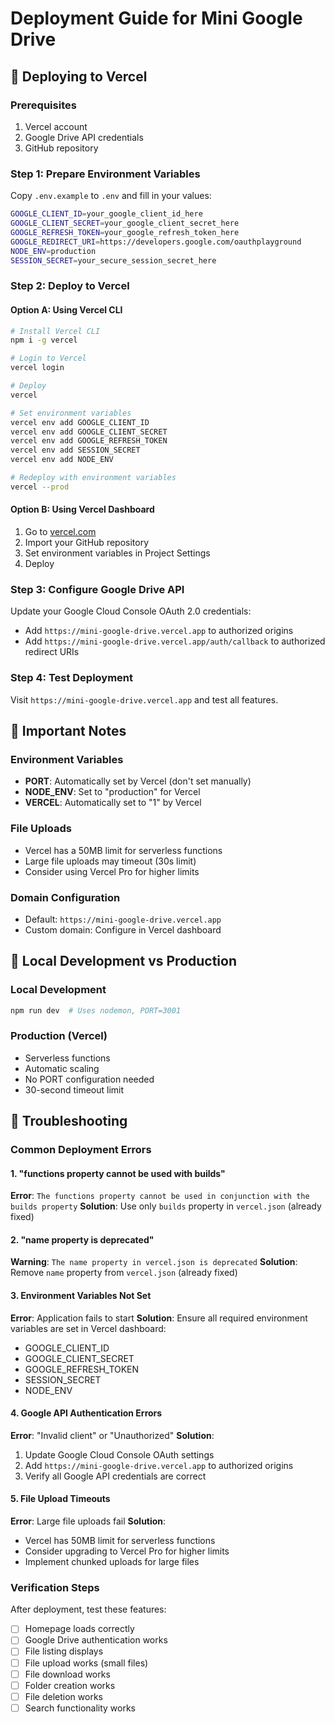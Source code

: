 # Deployment Guide for Mini Google Drive

## 🚀 Deploying to Vercel

### Prerequisites
1. Vercel account
2. Google Drive API credentials
3. GitHub repository

### Step 1: Prepare Environment Variables
Copy `.env.example` to `.env` and fill in your values:
```bash
GOOGLE_CLIENT_ID=your_google_client_id_here
GOOGLE_CLIENT_SECRET=your_google_client_secret_here
GOOGLE_REFRESH_TOKEN=your_google_refresh_token_here
GOOGLE_REDIRECT_URI=https://developers.google.com/oauthplayground
NODE_ENV=production
SESSION_SECRET=your_secure_session_secret_here
```

### Step 2: Deploy to Vercel

#### Option A: Using Vercel CLI
```bash
# Install Vercel CLI
npm i -g vercel

# Login to Vercel
vercel login

# Deploy
vercel

# Set environment variables
vercel env add GOOGLE_CLIENT_ID
vercel env add GOOGLE_CLIENT_SECRET
vercel env add GOOGLE_REFRESH_TOKEN
vercel env add SESSION_SECRET
vercel env add NODE_ENV

# Redeploy with environment variables
vercel --prod
```

#### Option B: Using Vercel Dashboard
1. Go to [vercel.com](https://vercel.com)
2. Import your GitHub repository
3. Set environment variables in Project Settings
4. Deploy

### Step 3: Configure Google Drive API
Update your Google Cloud Console OAuth 2.0 credentials:
- Add `https://mini-google-drive.vercel.app` to authorized origins
- Add `https://mini-google-drive.vercel.app/auth/callback` to authorized redirect URIs

### Step 4: Test Deployment
Visit `https://mini-google-drive.vercel.app` and test all features.

## 📝 Important Notes

### Environment Variables
- **PORT**: Automatically set by Vercel (don't set manually)
- **NODE_ENV**: Set to "production" for Vercel
- **VERCEL**: Automatically set to "1" by Vercel

### File Uploads
- Vercel has a 50MB limit for serverless functions
- Large file uploads may timeout (30s limit)
- Consider using Vercel Pro for higher limits

### Domain Configuration
- Default: `https://mini-google-drive.vercel.app`
- Custom domain: Configure in Vercel dashboard

## 🔧 Local Development vs Production

### Local Development
```bash
npm run dev  # Uses nodemon, PORT=3001
```

### Production (Vercel)
- Serverless functions
- Automatic scaling
- No PORT configuration needed
- 30-second timeout limit

## 🐛 Troubleshooting

### Common Deployment Errors

#### 1. "functions property cannot be used with builds"
**Error**: `The functions property cannot be used in conjunction with the builds property`
**Solution**: Use only `builds` property in `vercel.json` (already fixed)

#### 2. "name property is deprecated"
**Warning**: `The name property in vercel.json is deprecated`
**Solution**: Remove `name` property from `vercel.json` (already fixed)

#### 3. Environment Variables Not Set
**Error**: Application fails to start
**Solution**: Ensure all required environment variables are set in Vercel dashboard:
- GOOGLE_CLIENT_ID
- GOOGLE_CLIENT_SECRET
- GOOGLE_REFRESH_TOKEN
- SESSION_SECRET
- NODE_ENV

#### 4. Google API Authentication Errors
**Error**: "Invalid client" or "Unauthorized"
**Solution**:
1. Update Google Cloud Console OAuth settings
2. Add `https://mini-google-drive.vercel.app` to authorized origins
3. Verify all Google API credentials are correct

#### 5. File Upload Timeouts
**Error**: Large file uploads fail
**Solution**:
- Vercel has 50MB limit for serverless functions
- Consider upgrading to Vercel Pro for higher limits
- Implement chunked uploads for large files

### Verification Steps
After deployment, test these features:
- [ ] Homepage loads correctly
- [ ] Google Drive authentication works
- [ ] File listing displays
- [ ] File upload works (small files)
- [ ] File download works
- [ ] Folder creation works
- [ ] File deletion works
- [ ] Search functionality works
